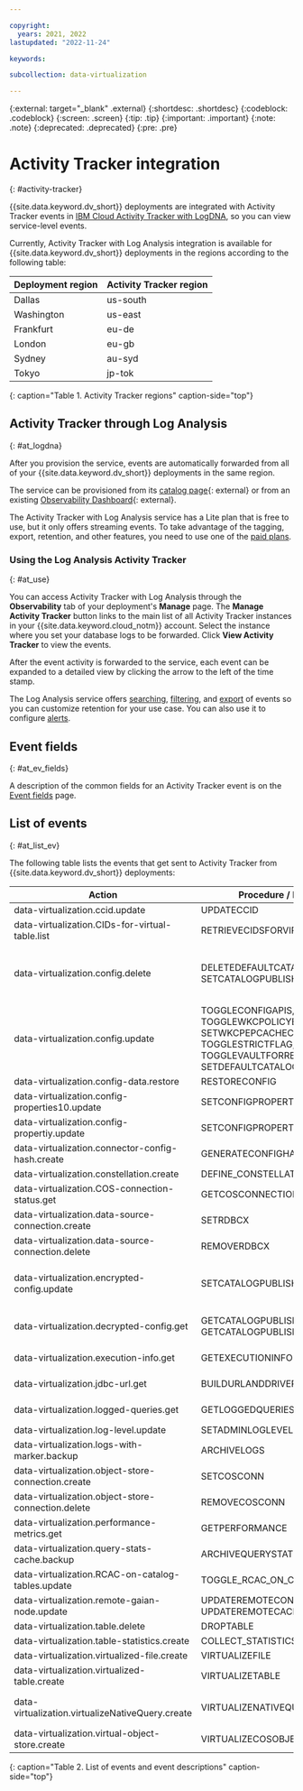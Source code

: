 ```yaml
---

copyright:
  years: 2021, 2022
lastupdated: "2022-11-24"

keywords: 

subcollection: data-virtualization

---
```


{:external: target="_blank" .external}
{:shortdesc: .shortdesc}
{:codeblock: .codeblock}
{:screen: .screen}
{:tip: .tip}
{:important: .important}
{:note: .note}
{:deprecated: .deprecated}
{:pre: .pre}

# Activity Tracker integration
{: #activity-tracker}

{{site.data.keyword.dv_short}} deployments are integrated with Activity Tracker events in [IBM Cloud Activity Tracker with LogDNA](/docs/Log-Analysis-with-LogDNA?topic=Log-Analysis-with-LogDNA-getting-started), so you can view service-level events.

Currently, Activity Tracker with Log Analysis integration is available for {{site.data.keyword.dv_short}} deployments in the regions according to the following table: 

| Deployment region | Activity Tracker region |
|----------|-----------|
| Dallas | us-south |
| Washington | us-east |
| Frankfurt | eu-de |
| London | eu-gb |
| Sydney | au-syd |
| Tokyo | jp-tok |
{: caption="Table 1. Activity Tracker regions" caption-side="top"}


## Activity Tracker through Log Analysis
{: #at_logdna}

After you provision the service, events are automatically forwarded from all of your {{site.data.keyword.dv_short}} deployments in the same region.

The service can be provisioned from its [catalog page](https://cloud.ibm.com/catalog/services/logdna?callback=%2Fobserve%2Flogging%2Fcreate){: external} or from an existing [Observability Dashboard](https://cloud.ibm.com/observe/activitytracker){: external}.

The Activity Tracker with Log Analysis service has a Lite plan that is free to use, but it only offers streaming events. To take advantage of the tagging, export, retention, and other features, you need to use one of the [paid plans](/docs/log-analysis?topic=log-analysis-service_plans).

### Using the Log Analysis Activity Tracker
{: #at_use}

You can access Activity Tracker with Log Analysis through the **Observability** tab of your deployment's **Manage** page. The **Manage Activity Tracker** button links to the main list of all Activity Tracker instances in your {{site.data.keyword.cloud_notm}} account. Select the instance where you set your database logs to be forwarded. Click **View Activity Tracker** to view the events.

After the event activity is forwarded to the service, each event can be expanded to a detailed view by clicking the arrow to the left of the time stamp.

The Log Analysis service offers [searching](/docs/Log-Analysis-with-LogDNA?topic=Log-Analysis-with-LogDNA-view_logs#view_logs_step6), [filtering](/docs/Log-Analysis-with-LogDNA?topic=Log-Analysis-with-LogDNA-view_logs#view_logs_step5), and [export](/docs/Log-Analysis-with-LogDNA?topic=Log-Analysis-with-LogDNA-export#export) of events so you can customize retention for your use case. You can also use it to configure [alerts](/docs/Log-Analysis-with-LogDNA?topic=Log-Analysis-with-LogDNA-alerts).

## Event fields
{: #at_ev_fields}

A description of the common fields for an Activity Tracker event is on the [Event fields](/docs/Activity-Tracker-with-LogDNA?topic=Activity-Tracker-with-LogDNA-event) page.

## List of events
{: #at_list_ev}

The following table lists the events that get sent to Activity Tracker from {{site.data.keyword.dv_short}} deployments:

| Action                           | Procedure / Function             | Description                        |
|----------------------------------|----------------------------------|------------------------------------|
| data-virtualization.ccid.update| UPDATECCID | Update the CCID of all connection |
| data-virtualization.CIDs-for-virtual-table.list | RETRIEVECIDSFORVIRTUALTABLES | Retrieve the CID information for Virtual Tables |
| data-virtualization.config.delete| DELETEDEFAULTCATALOGGUID, SETCATALOGPUBLISHSERVICE | Delete the DEFAULT_CATALOG_GUID value or the CATALOG_PUBLISH_SERVICE_ID and CATALOG_PUBLISH_SERVICE_API_KEY values|
| data-virtualization.config.update| TOGGLECONFIGAPIS, TOGGLEWKCPOLICYENFORCEMENT, SETWKCPEPCACHECONFIG, TOGGLESTRICTFLAG, TOGGLEVAULTFORREMOTEAGENT, SETDEFAULTCATALOGGUID | Toggle or update the key value in the INSTANCE_INFO table  |
| data-virtualization.config-data.restore| RESTORECONFIG | Restore config data  |
| data-virtualization.config-properties10.update| SETCONFIGPROPERTIES | Set up to 10 configuration properties  |
| data-virtualization.config-propertiy.update| SETCONFIGPROPERTY | Set a configuration property  |
| data-virtualization.connector-config-hash.create| GENERATECONFIGHASH | Generate the configuration |
| data-virtualization.constellation.create | DEFINE_CONSTELLATION | Define a Constellation |
| data-virtualization.COS-connection-status.get | GETCOSCONNECTIONSTATUS | Get the COS Connection status | 
| data-virtualization.data-source-connection.create | SETRDBCX | Define a new data source connection |
| data-virtualization.data-source-connection.delete | REMOVERDBCX | Remove a data source connection  |
| data-virtualization.encrypted-config.update| SETCATALOGPUBLISHSERVICE | Encrypt and set the CATALOG_PUBLISH_SERVICE_ID and CATALOG_PUBLISH_SERVICE_API_KEY values |
| data-virtualization.decrypted-config.get | GETCATALOGPUBLISHSERVICEID, GETCATALOGPUBLISHSERVICEAPIKEY | Get the decrypted key value of CATALOG_PUBLISH_SERVICE_ID and CATALOG_PUBLISH_SERVICE_API_KEY | 
| data-virtualization.execution-info.get| GETEXECUTIONINFO | Return a String with execution details for a query  |
| data-virtualization.jdbc-url.get| BUILDURLANDDRIVER | Generate the JDBC URL and JDBC Driver string |
| data-virtualization.logged-queries.get| GETLOGGEDQUERIES | Get a resultset mapping query IDs to the query text |
| data-virtualization.log-level.update| SETADMINLOGLEVEL | Set the log level  |
| data-virtualization.logs-with-marker.backup| ARCHIVELOGS | Archive the current logs  |
| data-virtualization.object-store-connection.create | SETCOSCONN | Define a cloud object store connection | 
| data-virtualization.object-store-connection.delete | REMOVECOSCONN | Remove a cloud object store connection | 
| data-virtualization.performance-metrics.get| GETPERFORMANCE | Get the performance metrics |
| data-virtualization.query-stats-cache.backup| ARCHIVEQUERYSTATS |  Archive the content of the DVSYS.QUERYSTATS view |
| data-virtualization.RCAC-on-catalog-tables.update| TOGGLE_RCAC_ON_CATALOG_TABLES | Enable/disable row access control on Db2 catalog tables  |
| data-virtualization.remote-gaian-node.update| UPDATEREMOTECONNECTOR, UPDATEREMOTECACERT | Upgrade the remote connectors or certificate |
| data-virtualization.table.delete| DROPTABLE | Remove a table |
| data-virtualization.table-statistics.create | COLLECT_STATISTICS| Gather statistics on a virtualized table | 
| data-virtualization.virtualized-file.create| VIRTUALIZEFILE | Virtualize a table  from a file |
| data-virtualization.virtualized-table.create| VIRTUALIZETABLE | Virtualize a table  |
| data-virtualization.virtualizeNativeQuery.create | VIRTUALIZENATIVEQUERY | Create nickname (virtualized table) with appropriate definition for a native query | 
| data-virtualization.virtual-object-store.create | VIRTUALIZECOSOBJECT | Return the schema from an ORC or Parquet file on a cloud object store | 
{: caption="Table 2. List of events and event descriptions" caption-side="top"}
